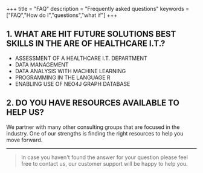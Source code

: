 +++
title = "FAQ"
description = "Frequently asked questions"
keywords = ["FAQ","How do I","questions","what if"]
+++

 

## 1. WHAT ARE HIT FUTURE SOLUTIONS BEST SKILLS IN THE ARE OF HEALTHCARE I.T.?

* ASSESSMENT OF A HEALTHCARE I.T. DEPARTMENT
* DATA MANAGEMENT
* DATA ANALYSIS WITH MACHINE LEARNING
* PROGRAMMING IN THE LANGUAGE R
* ENABLING USE OF NEO4J GRAPH DATABASE

## 2. DO YOU HAVE RESOURCES AVAILABLE TO HELP US?
We partner with many other consulting groups that are focused in the industry. One of our strengths is finding the right resources to help you move forward.

---

> In case you haven't found the answer for your question please feel free to contact us, our customer support will be happy to help you.
